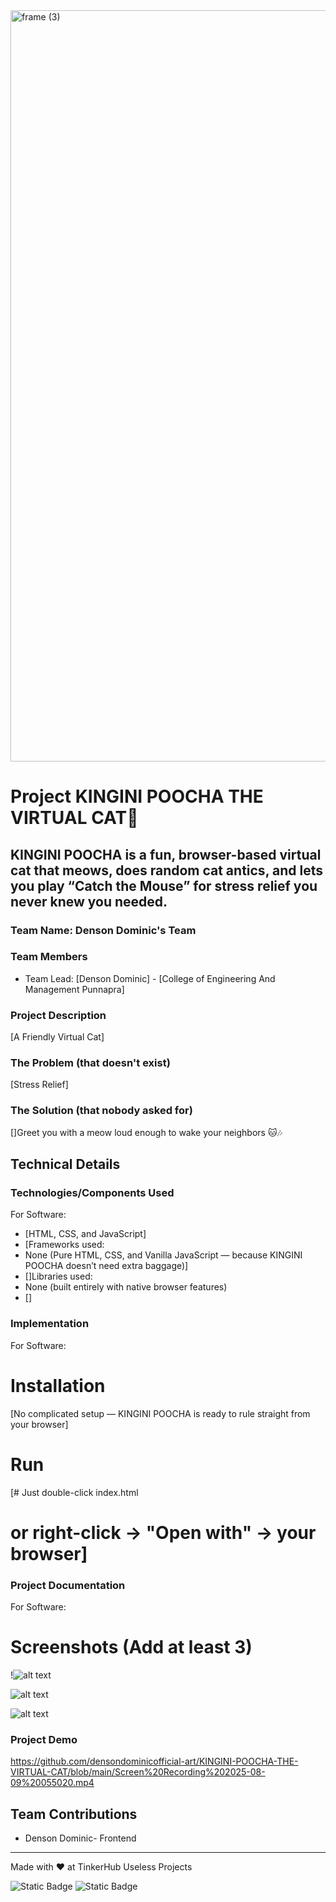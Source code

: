 <img width="3188" height="1202" alt="frame (3)" src="https://github.com/user-attachments/assets/517ad8e9-ad22-457d-9538-a9e62d137cd7" />


# Project KINGINI POOCHA THE VIRTUAL CAT🎯


## KINGINI POOCHA is a fun, browser-based virtual cat that meows, does random cat antics, and lets you play “Catch the Mouse” for stress relief you never knew you needed.

### Team Name: Denson Dominic's Team


### Team Members
- Team Lead: [Denson Dominic] - [College of Engineering And Management Punnapra]

### Project Description
[A Friendly Virtual Cat]

### The Problem (that doesn't exist)
[Stress Relief]

### The Solution (that nobody asked for)
[]Greet you with a meow loud enough to wake your neighbors 🐱🎶

## Technical Details
### Technologies/Components Used
For Software:
- [HTML, CSS, and JavaScript]
- [Frameworks used:
- None (Pure HTML, CSS, and Vanilla JavaScript — because KINGINI POOCHA doesn’t need extra baggage)]
- []Libraries used:
- None (built entirely with native browser features)
- []

### Implementation
For Software:
# Installation
[No complicated setup — KINGINI POOCHA is ready to rule straight from your browser]

# Run
[# Just double-click index.html
# or right-click → "Open with" → your browser]

### Project Documentation
For Software:

# Screenshots (Add at least 3)
!![alt text](<Screenshot 2025-08-09 054651.png>)


![alt text](<Screenshot 2025-08-09 054651-1.png>)

![alt text](<Screenshot 2025-08-09 054651-2.png>)



### Project Demo
https://github.com/densondominicofficial-art/KINGINI-POOCHA-THE-VIRTUAL-CAT/blob/main/Screen%20Recording%202025-08-09%20055020.mp4




## Team Contributions
- Denson Dominic- Frontend


---
Made with ❤️ at TinkerHub Useless Projects 

![Static Badge](https://img.shields.io/badge/TinkerHub-24?color=%23000000&link=https%3A%2F%2Fwww.tinkerhub.org%2F)
![Static Badge](https://img.shields.io/badge/UselessProjects--25-25?link=https%3A%2F%2Fwww.tinkerhub.org%2Fevents%2FQ2Q1TQKX6Q%2FUseless%2520Projects)


